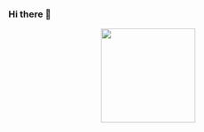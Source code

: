 ### Hi there 👋

<p align="center">
<img src="https://media.giphy.com/media/MeJgB3yMMwIaHmKD4z/giphy.gif" width="170px">
</p>



<p align="center">


</p>
<script src="https://www.hackthebox.eu/badge/454091"></script>
